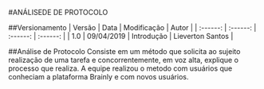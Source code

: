 #ANÁLISEDE DE PROTOCOLO

##Versionamento
|  Versão | Data | Modificação | Autor |
|  :------: | :------: | :------: | :------: |
| 1.0 | 09/04/2019 | Introdução | Lieverton Santos |

##Análise de Protocolo
Consiste em um método que solicita ao sujeito realização de uma tarefa e concorrentemente, em voz alta, explique o processo que realiza. A equipe realizou o metodo com usuários que conheciam a plataforma Brainly e com novos usuários.
